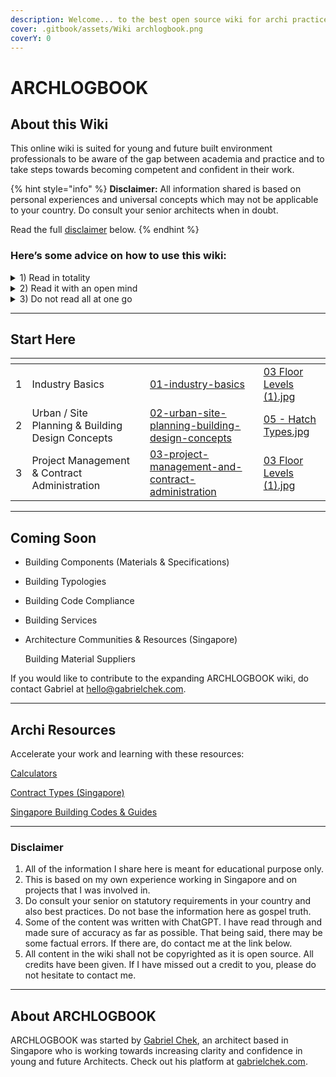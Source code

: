 ```yaml
---
description: Welcome... to the best open source wiki for archi practice!
cover: .gitbook/assets/Wiki archlogbook.png
coverY: 0
---
```


# ARCHLOGBOOK

## About this Wiki

This online wiki is suited for young and future built environment professionals to be aware of the gap between academia and practice and to take steps towards becoming competent and confident in their work.

{% hint style="info" %}
**Disclaimer:** All information shared is based on personal experiences and universal concepts which may not be applicable to your country. Do consult your senior architects when in doubt.

Read the full [disclaimer](./#disclaimer) below.
{% endhint %}

### Here’s some advice on how to use this wiki:

<details>

<summary>1) Read in totality</summary>

My advice is to read all of the pages to get a better understanding and to establish what you need to work on. Do not miss any pages as there could be valuable information that you might need to have a easier transition.

**If you are a fresh architectural graduate**, you should read in order.

**If you are experienced**, you can zoom in on a certain topic in any order.

</details>

<details>

<summary>2) Read it with an open mind</summary>

This wiki represents my learnings and thoughts that may not apply to your situation. So read this with an open mind.

Try to adapt the methods towards your skillset and context.

Some firms operate on a different business model and/or structure so feel free to take the lessons that are useful and ignore those that don’t apply.

</details>

<details>

<summary>3) Do not read all at one go</summary>

This may contradict the earlier point on reading this book in totality. However, it is unwise to read this book all at one go - simply because more often than not, you will not need be able to retain all of the concepts.

Instead, read this book over a few weeks and before starting work in an architectural practice to accelerate your transition into your role as an architectural designer.

</details>

***

## Start Here

<table data-view="cards" data-full-width="false"><thead><tr><th data-type="number"></th><th></th><th></th><th data-hidden data-type="content-ref"></th><th data-hidden data-card-cover data-type="files"></th></tr></thead><tbody><tr><td>1</td><td>Industry Basics</td><td></td><td><a href="01-industry-basics/">01-industry-basics</a></td><td><a href=".gitbook/assets/03 Floor Levels (1).jpg">03 Floor Levels (1).jpg</a></td></tr><tr><td>2</td><td>Urban / Site Planning &#x26; Building Design Concepts</td><td></td><td><a href="02-urban-site-planning-building-design-concepts/">02-urban-site-planning-building-design-concepts</a></td><td><a href=".gitbook/assets/05 - Hatch Types.jpg">05 - Hatch Types.jpg</a></td></tr><tr><td>3</td><td>Project Management &#x26; Contract Administration</td><td></td><td><a href="03-project-management-and-contract-administration/">03-project-management-and-contract-administration</a></td><td><a href=".gitbook/assets/03 Floor Levels (1).jpg">03 Floor Levels (1).jpg</a></td></tr></tbody></table>

***

## Coming Soon

* Building Components (Materials & Specifications)
* Building Typologies
* Building Code Compliance
* Building Services
*   Architecture Communities & Resources (Singapore)

    Building Material Suppliers

If you would like to contribute to the expanding ARCHLOGBOOK wiki, do contact Gabriel at hello@gabrielchek.com.

***

## Archi Resources

Accelerate your work and learning with these resources:

[Calculators](resources/calculators.md)

[Contract Types (Singapore)](resources/contract-types-singapore.md)

[Singapore Building Codes & Guides](resources/singapore-building-codes-and-guides.md)

***

### Disclaimer

1. All of the information I share here is meant for educational purpose only.
2. This is based on my own experience working in Singapore and on projects that I was involved in.
3. Do consult your senior on statutory requirements in your country and also best practices. Do not base the information here as gospel truth.
4. Some of the content was written with ChatGPT. I have read through and made sure of accuracy as far as possible. That being said, there may be some factual errors. If there are, do contact me at the link below.
5. All content in the wiki shall not be copyrighted as it is open source. All credits have been given. If I have missed out a credit to you, please do not hesitate to contact me.

***

## About ARCHLOGBOOK

ARCHLOGBOOK was started by [Gabriel Chek](https://gabrielchek.com), an architect based in Singapore who is working towards increasing clarity and confidence in young and future Architects. Check out his platform at [gabrielchek.com](https://gabrielchek.com).
